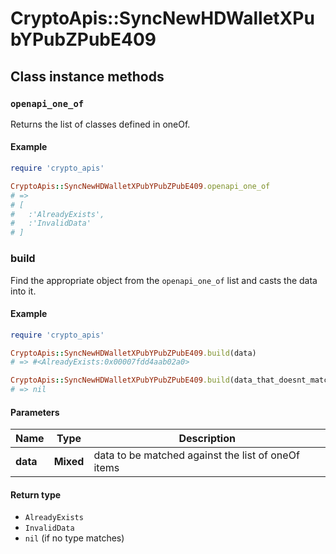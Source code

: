 # CryptoApis::SyncNewHDWalletXPubYPubZPubE409

## Class instance methods

### `openapi_one_of`

Returns the list of classes defined in oneOf.

#### Example

```ruby
require 'crypto_apis'

CryptoApis::SyncNewHDWalletXPubYPubZPubE409.openapi_one_of
# =>
# [
#   :'AlreadyExists',
#   :'InvalidData'
# ]
```

### build

Find the appropriate object from the `openapi_one_of` list and casts the data into it.

#### Example

```ruby
require 'crypto_apis'

CryptoApis::SyncNewHDWalletXPubYPubZPubE409.build(data)
# => #<AlreadyExists:0x00007fdd4aab02a0>

CryptoApis::SyncNewHDWalletXPubYPubZPubE409.build(data_that_doesnt_match)
# => nil
```

#### Parameters

| Name | Type | Description |
| ---- | ---- | ----------- |
| **data** | **Mixed** | data to be matched against the list of oneOf items |

#### Return type

- `AlreadyExists`
- `InvalidData`
- `nil` (if no type matches)


